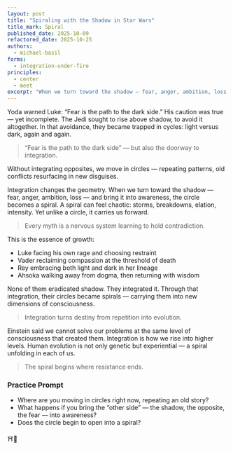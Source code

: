 ```yaml
---
layout: post
title: "Spiraling with the Shadow in Star Wars"
title_mark: Spiral
published_date: 2025-10-09
refactored_date: 2025-10-25
authors: 
  - michael-basil
forms:
  - integration-under-fire
principles:
  - center
  - meet
excerpt: "When we turn toward the shadow — fear, anger, ambition, loss — and bring it into awareness, the circle becomes a spiral."
---
```


Yoda warned Luke: “Fear is the path to the dark side.” His caution was true — yet incomplete. The Jedi sought to rise above shadow, to avoid it altogether. In that avoidance, they became trapped in cycles: light versus dark, again and again.

> “Fear is the path to the dark side” — but also the doorway to integration.

Without integrating opposites, we move in circles — repeating patterns, old conflicts resurfacing in new disguises.

Integration changes the geometry. When we turn toward the shadow — fear, anger, ambition, loss — and bring it into awareness, the circle becomes a spiral. A spiral can feel chaotic: storms, breakdowns, elation, intensity. Yet unlike a circle, it carries us forward.

> Every myth is a nervous system learning to hold contradiction.

This is the essence of growth:

- Luke facing his own rage and choosing restraint  
- Vader reclaiming compassion at the threshold of death  
- Rey embracing both light and dark in her lineage  
- Ahsoka walking away from dogma, then returning with wisdom

None of them eradicated shadow. They integrated it. Through that integration, their circles became spirals — carrying them into new dimensions of consciousness.

> Integration turns destiny from repetition into evolution.

Einstein said we cannot solve our problems at the same level of consciousness that created them. Integration is how we rise into higher levels. Human evolution is not only genetic but experiential — a spiral unfolding in each of us.

> The spiral begins where resistance ends.

### Practice Prompt

- Where are you moving in circles right now, repeating an old story?  
- What happens if you bring the “other side” — the shadow, the opposite, the fear — into awareness?  
- Does the circle begin to open into a spiral?

⛩️🌿
